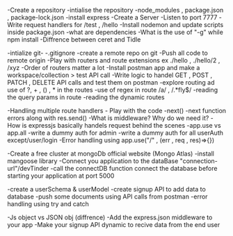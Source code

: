 -Create a repository
-intialise the repository
-node_modules , package.json , package-lock.json
-install express
-Create a Server
-Listen to port 7777
-Write request handlers for /test , /hello
-Install nodemon and update scripts  inside package.json
-what are dependencies
-What is the use of "-g" while npm install
-Diffrence between ceret and Tidle


-intialize git-
-.gitignore
-create a remote repo on git
-Push all code to remote origin
-Play with routers and route extensions ex ./hello , ./hello/2 , /xyz
-Order of routers matter a lot
-Install postman app and make a workspace/collection > test API call
-Write logic to handel GET , POST , PATCH , DELETE API calls and test them on postman 
-explore routing ad use of ?, + , () , * in the routes
-use of regex in route /a/ , /.*fly$/
-reading the query params in route
-reading the dynamic routes


-Handling multiple route handlers - Play with the code
-next()
-next function errors along with res.send()
-What is middleware? Why do we need it?
-How is expressjs basically handels request behind the scenes
-app.use vs app.all
-write a dummy auth for admin 
-write a dummy auth for all userAuth except/user/login
-Error handling using app.use("/" , (err , req , res)=>{})


-Create a free cluster at mongoDb official website (Mongo Atlas)
-install mangoose library
-Connect you application to the dataBase "connection-url"/devTinder
-call the connectDB function connect the database before starting your application at port 5000

-create a userSchema & userModel
-create signup API to add data to database
-push some documents using API calls from postman
-error handling using try and catch


-Js object vs JSON obj (diffrence)
-Add the express.json middleware to your app
-Make your signup API dynamic to recive data from the end user
